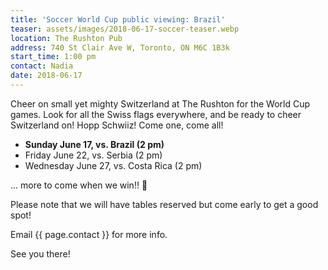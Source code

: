 ```yaml
---
title: 'Soccer World Cup public viewing: Brazil'
teaser: assets/images/2018-06-17-soccer-teaser.webp
location: The Rushton Pub
address: 740 St Clair Ave W, Toronto, ON M6C 1B3k
start_time: 1:00 pm
contact: Nadia
date: 2018-06-17
---
```


Cheer on small yet mighty Switzerland at The Rushton for the World Cup games.
Look for all the Swiss flags everywhere, and be ready to cheer Switzerland on!
Hopp Schwiiz! Come one, come all!

- **Sunday June 17, vs. Brazil (2 pm)**
- Friday June 22, vs. Serbia (2 pm)
- Wednesday June 27, vs. Costa Rica (2 pm)

... more to come when we win!! :slightly_smiling_face:

Please note that we will have tables reserved but come early to get a good
spot!

Email {{ page.contact }} for more info.

See you there!
